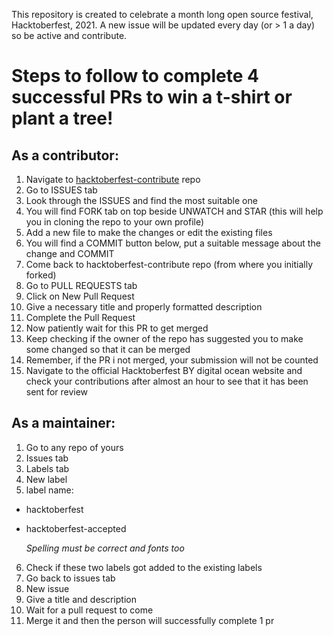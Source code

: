 This repository is created to celebrate a month long open source festival, Hacktoberfest, 2021.
A new issue will be updated every day (or > 1 a day) so be active and contribute.


# Steps to follow to complete 4 successful PRs to win a t-shirt or plant a tree!

## As a contributor:

1) Navigate to [hacktoberfest-contribute](https://github.com/printf-twinkle/hacktoberfest-contribute) repo
2) Go to ISSUES tab
3) Look through the ISSUES and find the most suitable one
4) You will find FORK tab on top beside UNWATCH and STAR (this will help you in cloning the repo to your own profile)
5) Add a new file to make the changes or edit the existing files
6) You will find a COMMIT button below, put a suitable message about the change and COMMIT
7) Come back to hacktoberfest-contribute repo (from where you initially forked)
8) Go to PULL REQUESTS tab
9) Click on New Pull Request
10) Give a necessary title and properly formatted description
11) Complete the Pull Request
12) Now patiently wait for this PR to get merged
13) Keep checking if the owner of the repo has suggested you to make some changed so that it can be merged
14) Remember, if the PR i not merged, your submission will not be counted
15) Navigate to the official Hacktoberfest BY digital ocean website and check your contributions after almost an hour to see that it has been sent for review


## As a maintainer:

1) Go to any repo of yours
2) Issues tab
3) Labels tab
4) New label
5) label name:

 - hacktoberfest
 - hacktoberfest-accepted
   
   *Spelling must be correct and fonts too*

6) Check if these two labels got added to the existing labels
7) Go back to issues tab
8) New issue
9) Give a title and description
10) Wait for a pull request to come
11) Merge it and then the person will successfully complete 1 pr
